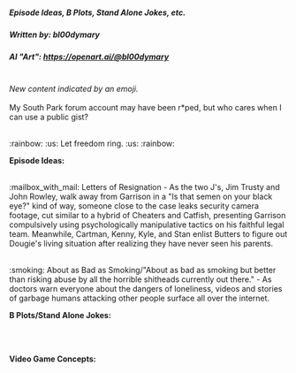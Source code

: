 ##### Episode Ideas, B Plots, Stand Alone Jokes, etc. #####
##### Written by: bl00dymary #####
##### AI "Art": https://openart.ai/@bl00dymary #####
<br>
<i>New content indicated by an emoji.</i>
<br>
<br>
My South Park forum account may have been r*ped, but who cares when I can use a public gist?
<p><br> :rainbow: :us: Let freedom ring. :us: :rainbow: <br></p>

<strong> Episode Ideas: </strong>
<p><br>
:mailbox_with_mail: Letters of Resignation - As the two J's, Jim Trusty and John Rowley, walk away from Garrison in a "Is that semen on your black eye?" kind of way, someone close to the case leaks security camera footage, cut similar to a hybrid of Cheaters and Catfish, presenting Garrison compulsively using psychologically manipulative tactics on his faithful legal team. Meanwhile, Cartman, Kenny, Kyle, and Stan enlist Butters to figure out Dougie's living situation after realizing they have never seen his parents.
</br></p>
<p><br>
:smoking: About as Bad as Smoking/"About as bad as smoking but better than risking abuse by all the horrible shitheads currently out there." - As doctors warn everyone about the dangers of loneliness, videos and stories of garbage humans attacking other people surface all over the internet.
<br></p>
<strong> B Plots/Stand Alone Jokes: </strong>
<p><br>

</p><br>
<strong> Video Game Concepts: </strong>
<p><br>

</p><br>

